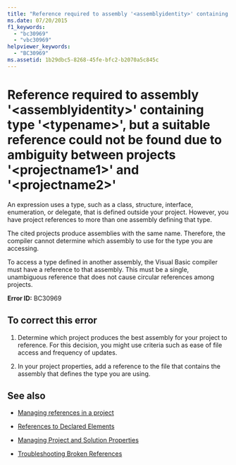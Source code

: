 ```yaml
---
title: "Reference required to assembly '<assemblyidentity>' containing type '<typename>', but a suitable reference could not be found due to ambiguity between projects '<projectname1>' and '<projectname2>'"
ms.date: 07/20/2015
f1_keywords: 
  - "bc30969"
  - "vbc30969"
helpviewer_keywords: 
  - "BC30969"
ms.assetid: 1b29dbc5-8268-45fe-bfc2-b2070a5c845c
---
```

# Reference required to assembly '\<assemblyidentity>' containing type '\<typename>', but a suitable reference could not be found due to ambiguity between projects '\<projectname1>' and '\<projectname2>'

An expression uses a type, such as a class, structure, interface, enumeration, or delegate, that is defined outside your project. However, you have project references to more than one assembly defining that type.  
  
 The cited projects produce assemblies with the same name. Therefore, the compiler cannot determine which assembly to use for the type you are accessing.  
  
 To access a type defined in another assembly, the Visual Basic compiler must have a reference to that assembly. This must be a single, unambiguous reference that does not cause circular references among projects.  
  
 **Error ID:** BC30969  
  
## To correct this error  
  
1. Determine which project produces the best assembly for your project to reference. For this decision, you might use criteria such as ease of file access and frequency of updates.  
  
2. In your project properties, add a reference to the file that contains the assembly that defines the type you are using.  
  
## See also

- [Managing references in a project](/visualstudio/ide/managing-references-in-a-project)
- [References to Declared Elements](../../programming-guide/language-features/declared-elements/references-to-declared-elements.md)

- [Managing Project and Solution Properties](/visualstudio/ide/managing-project-and-solution-properties)
- [Troubleshooting Broken References](/visualstudio/ide/troubleshooting-broken-references)
